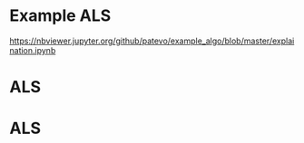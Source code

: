 # Example ALS  
https://nbviewer.jupyter.org/github/patevo/example_algo/blob/master/explaination.ipynb
# ALS
# ALS
